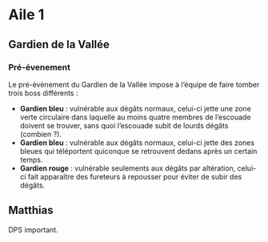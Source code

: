 # Aile 1

## Gardien de la Vallée

### Pré-évenement

Le pré-évènement du Gardien de la Vallée impose à l’équipe de faire tomber trois boss différents :

- **Gardien bleu** : vulnérable aux dégâts normaux, celui-ci jette une zone verte circulaire dans laquelle au moins quatre membres de l’escouade doivent se trouver, sans quoi l’escouade subit de lourds dégâts (combien ?).
- **Gardien bleu** : vulnérable aux dégâts normaux, celui-ci jette des zones bleues qui téléportent quiconque se retrouvent dedans après un certain temps.
- **Gardien rouge** : vulnérable seulements aux dégâts par altération, celui-ci fait apparaître des fureteurs à repousser pour éviter de subir des dégâts.

## Matthias

DPS important.
